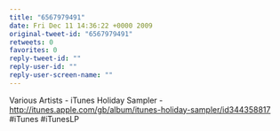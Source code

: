 ```yaml
---
title: "6567979491"
date: Fri Dec 11 14:36:22 +0000 2009
original-tweet-id: "6567979491"
retweets: 0
favorites: 0
reply-tweet-id: ""
reply-user-id: ""
reply-user-screen-name: ""
---
```

Various Artists - iTunes Holiday Sampler - http://itunes.apple.com/gb/album/itunes-holiday-sampler/id344358817 #iTunes #iTunesLP

